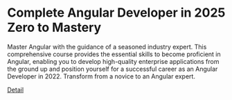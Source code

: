 # Complete Angular Developer in 2025 Zero to Mastery

Master Angular with the guidance of a seasoned industry expert. This comprehensive course provides the essential skills to become proficient in Angular, enabling you to develop high-quality enterprise applications from the ground up and position yourself for a successful career as an Angular Developer in 2022. Transform from a novice to an Angular expert. 

[Detail](https://eduitfree.com/2e7E)